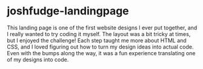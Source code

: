 # joshfudge-landingpage

This landing page is one of the first website designs I ever put together, and I really wanted to try coding it myself. The layout was a bit tricky at times, but I enjoyed the challenge! Each step taught me more about HTML and CSS, and I loved figuring out how to turn my design ideas into actual code. Even with the bumps along the way, it was a fun experience translating one of my designs into code. 
